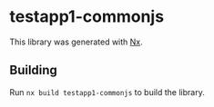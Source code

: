 # testapp1-commonjs

This library was generated with [Nx](https://nx.dev).

## Building

Run `nx build testapp1-commonjs` to build the library.
